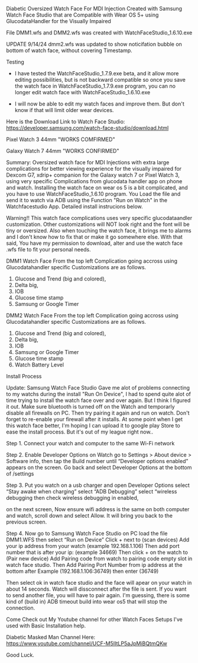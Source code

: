 Diabetic Oversized Watch Face For MDI Injection Created with Samsung Watch Face Studio that are Compatible with Wear OS 5+ using GlucodataHandler for the Visually Impaired

File DMM1.wfs and DMM2.wfs was created with WatchFaceStudio_1.6.10.exe 

UPDATE 9/14/24 dmm2.wfs was updated to show noticifation bubble on bottom of watch face, without covering Timestamp. 

Testing
* I have tested the WatchFaceStudio_1.7.9.exe beta, and it allow more editing possibilities, but is not backward compatible so once you save the watch face in WatchFaceStudio_1.7.9.exe program, you can no longer edit watch face with WatchFaceStudio_1.6.10.exe
  
* I will now be able to edit my watch faces and improve them. But don't know if that will limit older wear devices. 

Here is the Download Link to Watch Face Studio:
https://developer.samsung.com/watch-face-studio/download.html

Pixel Watch 3 44mm "WORKS COMFIRMED" 

Galaxy Watch 7 44mm "WORKS CONFIRMED"

Summary: 
Oversized watch face for MDI Injections with extra large complications for better viewing experience for the visually impaired for Dexcom G7, xdrip+ companion for the Galaxy watch 7 or Pixel Watch 3, using very specific Complications from glucodata handler app on phone and watch. Installing the watch face on wear os 5 is a bit complicated, and you have to use WatchFaceStudio_1.6.10 program. You Load the file and send it to watch via ADB using the Function "Run on Watch" in the Watchfacestudio App. Detailed install instrucions below. 

Warning!! This watch face complications uses very specific glucodataandler customization. Other customizations will NOT look right and the font will be tiny or oversized. Also when touching the watch face, it brings me to alarms and I don't know how to fix that or make it go somewhere else. With that said, You have my permission to download, alter and use the watch face .wfs file to fit your personal needs. 

DMM1 Watch Face 
From the top left Complication going accross using Glucodatahandler specific Customizations are as follows. 
1. Glucose and Trend (big and colored),
2. Delta big,
3. IOB
4. Glucose time stamp
5. Samsung or Google Timer 

DMM2 Watch Face 
From the top left Complication going accross using Glucodatahandler specific Customizations are as follows. 
1. Glucose and Trend (big and colored),
2. Delta big,
3. IOB
4. Samsung or Google Timer
5. Glucose time stamp
6. Watch Battery Level


Install Process

Update: Samsung Watch Face Studio Gave me alot of problems connecting to my watchs during the install "Run On Device", I had to spend quite alot of time trying to install the watch face over and over again. But I think I figured it out. Make sure bluetooth is turned off on the Watch and temporarly disable all firewalls on PC. Then try pairing it again and run on watch. Don't forget to re-enable your firewall after it installs. At some point when I get this watch face better, I'm hoping I can upload it to google play Store to ease the install process. But it's out of my league right now..   

Step 1. Connect your watch and computer to the same Wi-Fi network 

Step 2. Enable Developer Options on Watch
go to Settings > About device > Software info, then tap the Build number until “Developer options enabled” appears on the screen. 
Go back and select Developer Options at the bottom of /settings

Step 3. Put you watch on a usb charger and open Developer Options
    select “Stay awake when charging”
    select “ADB Debugging”
    select “wireless debugging then check wireless debugging in enabled,

on the next screen, Now ensure wifi address is the same on both computer and watch, scroll down and select Allow. 
It will bring you back to the previous screen. 

Step 4. Now go to Samsung Watch Face Studio on PC load the file DMM1.WFS then select “Run on Device” 
    Click + next to (scan devices)
    Add your ip address from your watch (example 192.168.1.106)
    Then add port number that is after your ip: (example 34669)
    Then click + on the watch to (Pair new device)
    Add Pairing code from watch to pairing code empty slot in watch face studio.
    Then Add Pairing Port Number from ip address at the bottom after Example (192.168.1.106:36749) then enter (36749)

Then select ok in watch face studio and the face will apear on your watch in about 14 seconds. Watch will dissconnect after the file is sent. If you 
want to send another file, you will have to pair again. I'm guessing, there is some kind of (build in) ADB timeout build into wear os5 that will stop the connection. 

Come Check out My Youtube channel for other Watch Faces Setups I've used with Basic Installation help. 

Diabetic Masked Man Channel Here:
https://www.youtube.com/channel/UCF-M5IItLP5aJpMiBQtmQKw

Good Luck.

